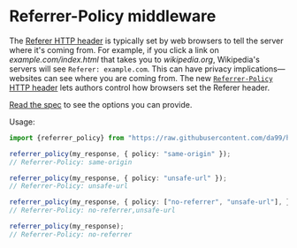 # Referrer-Policy middleware

The [Referer HTTP header](https://en.wikipedia.org/wiki/HTTP_referer) is typically set by web browsers to tell the server where it's coming from. For example, if you click a link on _example.com/index.html_ that takes you to _wikipedia.org_, Wikipedia's servers will see `Referer: example.com`. This can have privacy implications—websites can see where you are coming from. The new [`Referrer-Policy` HTTP header](https://www.w3.org/TR/referrer-policy/#referrer-policy-header) lets authors control how browsers set the Referer header.

[Read the spec](https://www.w3.org/TR/referrer-policy/#referrer-policies) to see the options you can provide.

Usage:

```typescript
import {referrer_policy} from "https://raw.githubusercontent.com/da99/helmet/main/middlewares/referrer_policy.ts";

referrer_policy(my_response, { policy: "same-origin" });
// Referrer-Policy: same-origin

referrer_policy(my_response, { policy: "unsafe-url" });
// Referrer-Policy: unsafe-url

referrer_policy(my_response, { policy: ["no-referrer", "unsafe-url"], })
// Referrer-Policy: no-referrer,unsafe-url

referrer_policy(my_response);
// Referrer-Policy: no-referrer
```
